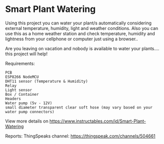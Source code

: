 # Smart Plant Watering
Using this project you can water your plant/s automatically considering external temperature, humidity, light and weather conditions. Also you can use this as a home weather station and check temperature, humidity and lightness from your cellphone or computer just using a browser..

Are you leaving on vacation and nobody is available to water your plants.... this project will help!

Requirements:

    PCB
    ESP8266 NodeMCU
    DHT11 sensor (Temperature & Humidity)
    Relay
    Light sensor
    Box / Container
    Headers
    Water pump (5v - 12V)
    small diameter transparent clear soft hose (may vary based on your water pump connectors)

View more details on https://www.instructables.com/id/Smart-Plant-Watering

Reports:
ThingSpeaks channel: https://thingspeak.com/channels/504661
